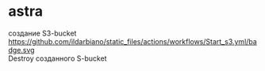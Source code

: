 # astra
создание S3-bucket
https://github.com/ildarbiano/static_files/actions/workflows/Start_s3.yml/badge.svg <br>
Destroy созданного S-bucket
